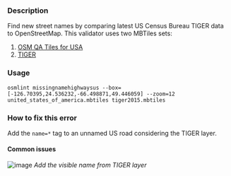 ### Description

Find new street names by comparing latest US Census Bureau TIGER data to OpenStreetMap. This validator uses two MBTiles sets:

1. [OSM QA Tiles for USA](https://s3.amazonaws.com/mapbox/osm-qa-tiles/latest.country/united_states_of_america.mbtiles.gz)
2. [TIGER](https://s3.amazonaws.com/mapbox/tile-reduce-watchbot/mbtiles/tiger2015.mbtiles)


### Usage

`osmlint missingnamehighwaysus --box=[-126.70395,24.536232,-66.498871,49.446059] --zoom=12 united_states_of_america.mbtiles tiger2015.mbtiles`

### How to fix this error

Add the `name=*` tag to an unnamed US road considering the TIGER layer.

#### Common issues

![image](https://cloud.githubusercontent.com/assets/10425629/25923869/359a9400-35a5-11e7-9b23-ec8d7395042a.png)
_Add the visible name from TIGER layer_
